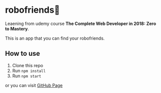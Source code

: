 # robofriends🤖
Leaening from udemy course **The Complete Web Developer in 2018: Zero to Mastery**.

This is an app that you can find your robofriends.

## How to use
1. Clone this repo
2. Run `npm install`
3. Run `npm start`

or you can visit [GitHub Page](http://eatPizza311.github.io/robofriends) 
